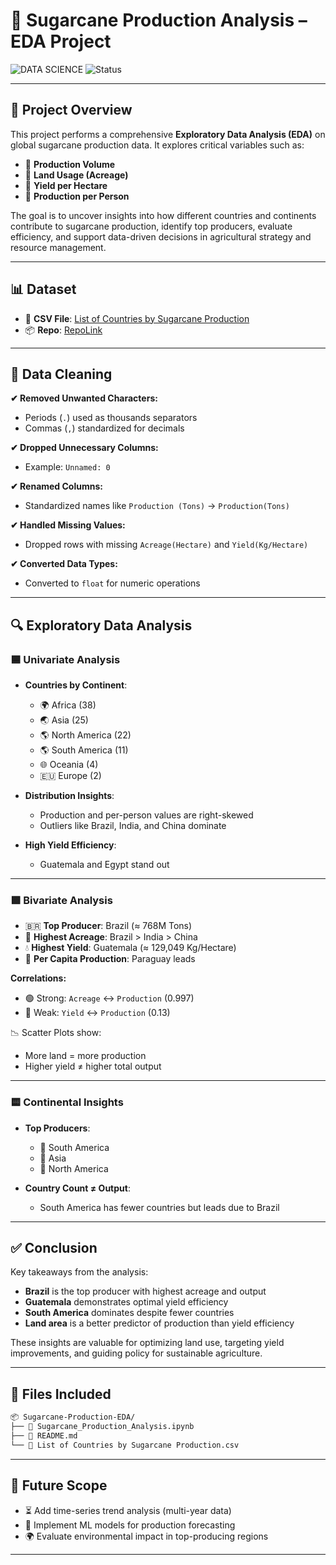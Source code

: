 
# 🌾 Sugarcane Production Analysis – EDA Project

![DATA SCIENCE](https://img.shields.io/badge/EDA-Pandas%20%7C%20Matplotlib%20%7C%20Seaborn-blue)
![Status](https://img.shields.io/badge/Status-Completed-brightgreen)

---

## 📌 Project Overview

This project performs a comprehensive **Exploratory Data Analysis (EDA)** on global sugarcane production data. It explores critical variables such as:

- 🌱 **Production Volume**
- 🌾 **Land Usage (Acreage)**
- 🌿 **Yield per Hectare**
- 👤 **Production per Person**

The goal is to uncover insights into how different countries and continents contribute to sugarcane production, identify top producers, evaluate efficiency, and support data-driven decisions in agricultural strategy and resource management.

---

## 📊 Dataset

- 📄 **CSV File**: [List of Countries by Sugarcane Production](List%20of%20Countries%20by%20Sugarcane%20Production.csv)
- 📦 **Repo**: [RepoLink](https://github.com/Varunkumar2516/Data_Analysis_Projects.git)

---

## 🧹 Data Cleaning

**✔ Removed Unwanted Characters:**
- Periods (`.`) used as thousands separators
- Commas (`,`) standardized for decimals

**✔ Dropped Unnecessary Columns:**
- Example: `Unnamed: 0`

**✔ Renamed Columns:**
- Standardized names like `Production (Tons)` → `Production(Tons)`

**✔ Handled Missing Values:**
- Dropped rows with missing `Acreage(Hectare)` and `Yield(Kg/Hectare)`

**✔ Converted Data Types:**
- Converted to `float` for numeric operations

---

## 🔍 Exploratory Data Analysis

### 🟦 Univariate Analysis

- **Countries by Continent**:
  - 🌍 Africa (38)
  - 🌏 Asia (25)
  - 🌎 North America (22)
  - 🌎 South America (11)
  - 🌐 Oceania (4)
  - 🇪🇺 Europe (2)

- **Distribution Insights**:
  - Production and per-person values are right-skewed
  - Outliers like Brazil, India, and China dominate

- **High Yield Efficiency**:
  - Guatemala and Egypt stand out

---

### 🟩 Bivariate Analysis

- 🇧🇷 **Top Producer**: Brazil (≈ 768M Tons)
- 🌿 **Highest Acreage**: Brazil > India > China
- 💧 **Highest Yield**: Guatemala (≈ 129,049 Kg/Hectare)
- 👥 **Per Capita Production**: Paraguay leads

**Correlations:**
- 🟢 Strong: `Acreage` ↔ `Production` (0.997)
- 🔴 Weak: `Yield` ↔ `Production` (0.13)

📉 Scatter Plots show:
- More land = more production
- Higher yield ≠ higher total output

---

### 🟨 Continental Insights

- **Top Producers**:
  - 🥇 South America
  - 🥈 Asia
  - 🥉 North America

- **Country Count ≠ Output**:
  - South America has fewer countries but leads due to Brazil

---

## ✅ Conclusion

Key takeaways from the analysis:

- **Brazil** is the top producer with highest acreage and output
- **Guatemala** demonstrates optimal yield efficiency
- **South America** dominates despite fewer countries
- **Land area** is a better predictor of production than yield efficiency

These insights are valuable for optimizing land use, targeting yield improvements, and guiding policy for sustainable agriculture.

---

## 📁 Files Included

```bash
📦 Sugarcane-Production-EDA/
├── 📄 Sugarcane_Production_Analysis.ipynb
├── 📄 README.md
└── 📄 List of Countries by Sugarcane Production.csv
```

---

## 🧠 Future Scope

- ⏳ Add time-series trend analysis (multi-year data)
- 🔮 Implement ML models for production forecasting
- 🌍 Evaluate environmental impact in top-producing regions

---


